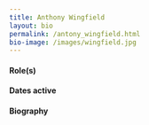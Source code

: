 ```yaml
---
title: Anthony Wingfield
layout: bio
permalink: /antony_wingfield.html
bio-image: /images/wingfield.jpg
---
```


#### Role(s)

#### Dates active

#### Biography